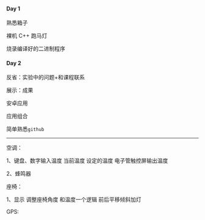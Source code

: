 #### Day 1

熟悉箱子

裸机 C++ 跑马灯

烧录编译好的二进制程序

#### Day 2

反省：实验中的问题+和课程联系

展示：成果

安卓应用

应用组合

简单熟悉`github`

--------------------------------

空调：

1、键盘、数字输入温度          当前温度 设定的温度             电子管触控屏输出温度

2、蜂鸣器

 座椅：

1、显示     调整座椅角度 和温度一个逻辑 前后平移倾斜加灯

GPS:

